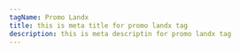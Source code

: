 ```yaml
---
tagName: Promo Landx
title: this is meta title for promo landx tag
description: this is meta descriptin for promo landx tag
---
```

